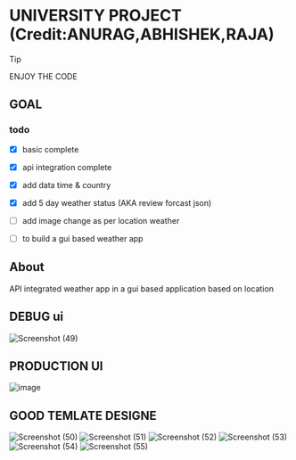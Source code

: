 # UNIVERSITY PROJECT (Credit:ANURAG,ABHISHEK,RAJA)

> [!tip]
> ENJOY THE CODE


## GOAL
### todo
- [X] basic complete 
- [X] api integration complete
- [X] add data time & country 
- [X] add 5 day weather status (AKA review forcast json)
- [ ] add image change as per location weather 
- [ ] to build a gui based weather app 


## About

API integrated weather app in a gui based application based on location 

## DEBUG ui

![Screenshot (49)](https://github.com/Snp-Rj-Ind-code-error-420/Weather_app/assets/80396878/e9167b0a-d825-42f9-a38b-bb42cfa04820)


## PRODUCTION UI
![image](https://github.com/Snp-Rj-Ind-code-error-420/Weather_app/assets/80396878/fa9af64c-7361-4ac9-92f8-f6f3aa672af5)

## GOOD TEMLATE DESIGNE
![Screenshot (50)](https://github.com/Snp-Rj-Ind-code-error-420/Weather_app/assets/80396878/8480caaf-8163-40d5-bcf9-09aadd4101af)
![Screenshot (51)](https://github.com/Snp-Rj-Ind-code-error-420/Weather_app/assets/80396878/dc58179c-716e-4d44-974f-8606b838450f)
![Screenshot (52)](https://github.com/Snp-Rj-Ind-code-error-420/Weather_app/assets/80396878/1a100c39-bab7-48ce-8dc7-60001b0b0039)
![Screenshot (53)](https://github.com/Snp-Rj-Ind-code-error-420/Weather_app/assets/80396878/ab1ecf7c-96af-4e37-b524-9b1d73157f5e)
![Screenshot (54)](https://github.com/Snp-Rj-Ind-code-error-420/Weather_app/assets/80396878/86ab2efe-6253-4231-a7dc-8ef8585544d2)
![Screenshot (55)](https://github.com/Snp-Rj-Ind-code-error-420/Weather_app/assets/80396878/16f073c4-4bc9-4ff7-b925-71fa84ca9767)
